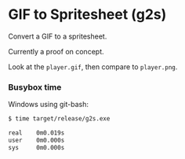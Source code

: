 # GIF to Spritesheet (g2s)

Convert a GIF to a spritesheet.

Currently a proof on concept.

Look at the `player.gif`, then compare to `player.png`.

### Busybox time

Windows using git-bash:

```bash
$ time target/release/g2s.exe

real    0m0.019s
user    0m0.000s
sys     0m0.000s
```
